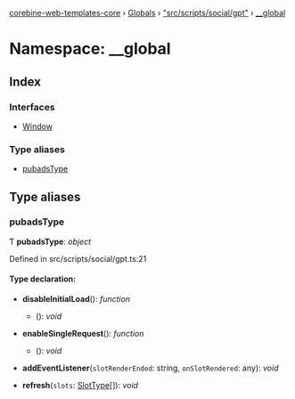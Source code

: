 [corebine-web-templates-core](../README.md) › [Globals](../globals.md) › ["src/scripts/social/gpt"](_src_scripts_social_gpt_.md) › [__global](_src_scripts_social_gpt_.__global.md)

# Namespace: __global

## Index

### Interfaces

* [Window](../interfaces/_src_scripts_social_gpt_.__global.window.md)

### Type aliases

* [pubadsType](_src_scripts_social_gpt_.__global.md#pubadstype)

## Type aliases

###  pubadsType

Ƭ **pubadsType**: *object*

Defined in src/scripts/social/gpt.ts:21

#### Type declaration:

* **disableInitialLoad**(): *function*

  * (): *void*

* **enableSingleRequest**(): *function*

  * (): *void*

* **addEventListener**(`slotRenderEnded`: string, `onSlotRendered`: any): *void*

* **refresh**(`slots`: [SlotType](_src_scripts_social_gpt_.md#slottype)[]): *void*
